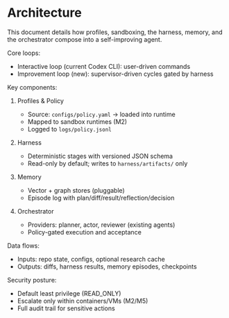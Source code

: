 # Architecture

This document details how profiles, sandboxing, the harness, memory, and the orchestrator compose into a self-improving agent.

Core loops:
- Interactive loop (current Codex CLI): user-driven commands
- Improvement loop (new): supervisor-driven cycles gated by harness

Key components:
1) Profiles & Policy
   - Source: `configs/policy.yaml` → loaded into runtime
   - Mapped to sandbox runtimes (M2)
   - Logged to `logs/policy.jsonl`

2) Harness
   - Deterministic stages with versioned JSON schema
   - Read-only by default; writes to `harness/artifacts/` only

3) Memory
   - Vector + graph stores (pluggable)
   - Episode log with plan/diff/result/reflection/decision

4) Orchestrator
   - Providers: planner, actor, reviewer (existing agents)
   - Policy-gated execution and acceptance

Data flows:
- Inputs: repo state, configs, optional research cache
- Outputs: diffs, harness results, memory episodes, checkpoints

Security posture:
- Default least privilege (READ_ONLY)
- Escalate only within containers/VMs (M2/M5)
- Full audit trail for sensitive actions

